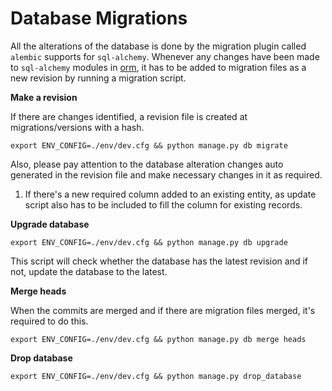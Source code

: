 # Database Migrations

All the alterations of the database is done by the migration plugin called `alembic` supports for `sql-alchemy`.
Whenever any changes have been made to `sql-alchemy` modules in [orm](./orm), it has to be added to migration files
as a new revision by running a migration script.

**Make a revision**

If there are changes identified, a revision file is created at migrations/versions with a hash.

`export ENV_CONFIG=./env/dev.cfg && python manage.py db migrate`

Also, please pay attention to the database alteration changes auto generated in the revision file and make necessary 
changes in it as required.

1. If there's a new required column added to an existing entity, as update script also has to be included to fill the column for existing records.

**Upgrade database**

`export ENV_CONFIG=./env/dev.cfg && python manage.py db upgrade`

This script will check whether the database has the latest revision and if not, update the database to the latest.

**Merge heads**

When the commits are merged and if there are migration files merged, it's required to do this.

`export ENV_CONFIG=./env/dev.cfg && python manage.py db merge heads`

**Drop database**

`export ENV_CONFIG=./env/dev.cfg && python manage.py drop_database`